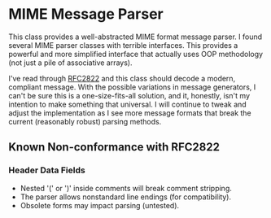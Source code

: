 MIME Message Parser
===================

This class provides a well-abstracted MIME format message parser.
I found several MIME parser classes with terrible interfaces.  This
provides a powerful and more simplified interface that actually
uses OOP methodology (not just a pile of associative arrays).

I've read through [RFC2822](http://www.faqs.org/rfcs/rfc2822.html)
and this class should decode a modern, compliant message.  With
the possible variations in message generators, I can't be sure this
is a one-size-fits-all solution, and it, honestly, isn't my intention
to make something that universal.  I will continue to tweak and adjust
the implementation as I see more message formats that break the current
(reasonably robust) parsing methods.

Known Non-conformance with RFC2822
----------------------------------

### Header Data Fields ###

- Nested '(' or ')' inside comments will break comment stripping.
- The parser allows nonstandard line endings (for compatibility).
- Obsolete forms may impact parsing (untested).

